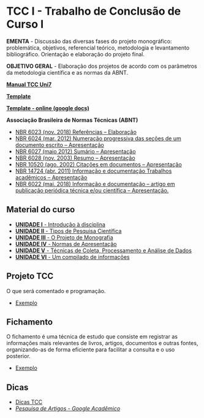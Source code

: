 # TCC I - Trabalho de Conclusão de Curso I

**EMENTA** - Discussão das diversas fases do projeto monográfico: problemática, objetivos, referencial teórico, metodologia e levantamento bibliográfico. Orientação e elaboração do projeto final.

**OBJETIVO GERAL** - Elaboração dos projetos de acordo com os parâmetros da metodologia científica e as normas da ABNT.

[**Manual TCC Uni7**](https://blogdozouza.files.wordpress.com/2024/02/manual_tcc_uni7.pdf)

[**Template**](https://blogdozouza.files.wordpress.com/2024/02/template-1.docx)

[**Template - online (google docs)**](https://docs.google.com/document/d/17KLMFYJyYyDh0Ev8lv1UtyfedRZH2_5S/edit?usp=sharing&ouid=112675696163965871970&rtpof=true&sd=true)


**Associação Brasileira de Normas Técnicas (ABNT)**
- [NBR 6023 (nov. 2018) Referências – Elaboração](https://www.ufpe.br/documents/40070/1837975/ABNT+NBR+6023+2018+%281%29.pdf/3021f721-5be8-4e6d-951b-fa354dc490ed)
- [NBR 6024 (mar. 2012) Numeração progressiva das seções de um documento escrito – Apresentação](https://cnm.paginas.ufsc.br/files/2020/02/ABNT-NBR-6024.pdf)
- [NBR 6027 (maio 2012) Sumário – Apresentação](https://cnm.paginas.ufsc.br/files/2020/02/ABNT-NBR-6027.pdf)
- [NBR 6028 (nov. 2003) Resumo – Apresentação](https://www.ufrgs.br/cursopgdr/download/NBR6028.pdf)
- [NBR 10520 (ago. 2002) Citações em documentos – Apresentação](http://www2.uesb.br/biblioteca/wp-content/uploads/2016/05/NBR-10520-CITA%C3%87%C3%95ES.pdf)
- [NBR 14724 (abr. 2011) Informação e documentação Trabalhos acadêmicos – Apresentação](http://site.ufvjm.edu.br/revistamultidisciplinar/files/2011/09/NBR_14724_atualizada_abr_2011.pdf)
- [NBR 6022 (mai. 2018) Informação e documentação – artigo em publicação periódica técnica e/ou científica – Apresentação.](https://blogdozouza.files.wordpress.com/2024/02/norma_da_abnt_6022-_2018.pdf)

## Material do curso
- [**UNIDADE I** - Introdução à disciplina](https://github.com/aasouzaconsult/tcc-I/blob/main/Unidade%201.md)
- [**UNIDADE II** - Tipos de Pesquisa Científica](https://github.com/aasouzaconsult/TCC-I/blob/main/Unidade%202.md)
- [**UNIDADE III** - O Projeto de Monografia](https://github.com/aasouzaconsult/TCC-I/blob/main/Unidade%203.md)
- [**UNIDADE IV** - Normas de Apresentação](https://github.com/aasouzaconsult/TCC-I/blob/main/Unidade%204.md)
- [**UNIDADE V** - Técnicas de Coleta, Processamento e Análise de Dados](https://github.com/aasouzaconsult/TCC-I/blob/main/Unidade%205.md)
- [**UNIDADE VI** - Um compilado de informações](https://github.com/aasouzaconsult/TCC-I/blob/main/Unidade%206.md)

## Projeto TCC
O que será comentado e programação.

- [Exemplo](https://github.com/aasouzaconsult/TCC-I/blob/main/Projeto%20TCC%20-%20FORMUL%C3%81RIO.docx)

## Fichamento
O fichamento é uma técnica de estudo que consiste em registrar as informações mais relevantes de livros, artigos, documentos e outras fontes, organizando-as de forma eficiente para facilitar a consulta e o uso posterior.

- [Exemplo](https://blogdozouza.files.wordpress.com/2024/03/fichamento-1.xlsx)

## Dicas 
- [Dicas TCC](https://www.youtube.com/@tccpratico)
- [*Pesquisa de Artigos - Google Acadêmico*](https://scholar.google.com/)
